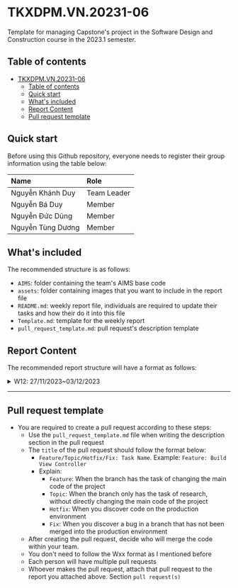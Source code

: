 # TKXDPM.VN.20231-06
Template for managing Capstone's project in the Software Design and Construction course in the 2023.1 semester.

## Table of contents

- [TKXDPM.VN.20231-06](#tkxdpmvn20231-06)
  - [Table of contents](#table-of-contents)
  - [Quick start](#quick-start)
  - [What's included](#whats-included)
  - [Report Content](#report-content)
  - [Pull request template](#pull-request-template)

## Quick start

Before using this Github repository, everyone needs to register their group information using the table below:

| Name                | Role        |
| :------------------ | :---------- |
| Nguyễn Khánh Duy    | Team Leader |
| Nguyễn Bá Duy       | Member      |
| Nguyễn Đức Dũng     | Member      |
| Nguyễn Tùng Dương   | Member      |

## What's included

The recommended structure is as follows:

- `AIMS`: folder containing the team's AIMS base code
- `assets`: folder containing images that you want to include in the report file
- `README.md`: weekly report file, individuals are required to update their tasks and how their do it into this file
- `Template.md`: template for the weekly report
- `pull_request_template.md`: pull request's description template

## Report Content

The recommended report structure will have a format as follows:

<details>
  <summary>W12: 27/11/2023~03/12/2023 </summary>
<br>
<details>
<summary>Nguyễn Khánh Duy</summary>
<br>

- Assigned tasks:
  - Comment level coupling cho HomeController với 3 controller còn lại

- Implementation details:
  - Pull Request(s): [Attach links to your pull requests here. You can attach multiple pull requests]()
  - Specific implementation details:
    - comment level coupling của các class trong thư mục controller và thư mục entity.cart

</details>

<details>
<summary>Nguyễn Bá Duy</summary>
<br>

- Assigned tasks:
  - Comment level coupling cho entity

- Implementation details:
  - Pull Request(s): https://github.com/KDuyNguyen1501/TKXDPM.KHMT.20231-06/pull/4
  - Specific implementation details:
    - Describe specific in detail what you did last week
    - You can attach images if you want

</details>

<details>
<summary>Nguyễn Đức Dũng</summary>
<br>

- Assigned tasks:
  - Comment level coupling cho PlaceOrderController với 3 controller còn lại

- Implementation details:
  - Pull Request(s): [https://github.com/KDuyNguyen1501/TKXDPM.KHMT.20231-06/pull/1]()
  - Specific implementation details:
    - Describe specific in detail what you did last week
    - You can attach images if you want

</details>

<details>
<summary>Nguyễn Tùng Dương</summary>
<br>

- Assigned tasks:
  - Comment level coupling cho ViewCartController với 3 controller còn lại

- Implementation details:
  - Pull Request(s): [Attach links to your pull requests here. You can attach multiple pull requests]()
  - Specific implementation details:
    - Describe specific in detail what you did last week
    - You can attach images if you want

</details>

</details>

---

## Pull request template

- You are required to create a pull request according to these steps:
  - Use the `pull_request_template.md` file when writing the description section in the pull request
  - The `title` of the pull request should follow the format below:
    - `Feature/Topic/Hotfix/Fix: Task Name`. Example: `Feature: Build View Controller`
    - Explain:
      - `Feature`: When the branch has the task of changing the main code of the project
      - `Topic`: When the branch only has the task of research, without directly changing the main code of the project
      - `Hotfix`: When you discover code on the production environment
      - `Fix`: When you discover a bug in a branch that has not been merged into the production environment
  - After creating the pull request, decide who will merge the code within your team.
  - You don't need to follow the Wxx format as I mentioned before
  - Each person will have multiple pull requests
  - Whoever makes the pull request, attach that pull request to the report you attached above. Section `pull request(s)`


